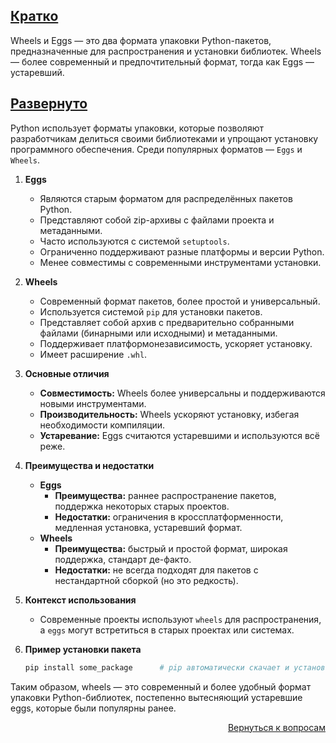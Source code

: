 ## <u>Кратко</u>

Wheels и Eggs — это два формата упаковки Python-пакетов, предназначенные для распространения и установки библиотек.
Wheels — более современный и предпочтительный формат, тогда как Eggs — устаревший.

## <u>Развернуто</u>

Python использует форматы упаковки, которые позволяют разработчикам делиться своими библиотеками и упрощают установку
программного обеспечения. Среди популярных форматов — `Eggs` и `Wheels`.

1. **Eggs**
    - Являются старым форматом для распределённых пакетов Python.
    - Представляют собой zip-архивы с файлами проекта и метаданными.
    - Часто используются с системой `setuptools`.
    - Ограниченно поддерживают разные платформы и версии Python.
    - Менее совместимы с современными инструментами установки.

2. **Wheels**
    - Современный формат пакетов, более простой и универсальный.
    - Используется системой `pip` для установки пакетов.
    - Представляет собой архив с предварительно собранными файлами (бинарными или исходными) и метаданными.
    - Поддерживает платформонезависимость, ускоряет установку.
    - Имеет расширение `.whl`.

3. **Основные отличия**
    - **Совместимость:** Wheels более универсальны и поддерживаются новыми инструментами.
    - **Производительность:** Wheels ускоряют установку, избегая необходимости компиляции.
    - **Устаревание:** Eggs считаются устаревшими и используются всё реже.

4. **Преимущества и недостатки**
    - **Eggs**
        - **Преимущества:** раннее распространение пакетов, поддержка некоторых старых проектов.
        - **Недостатки:** ограничения в кроссплатформенности, медленная установка, устаревший формат.
    - **Wheels**
        - **Преимущества:** быстрый и простой формат, широкая поддержка, стандарт де-факто.
        - **Недостатки:** не всегда подходят для пакетов с нестандартной сборкой (но это редкость).

5. **Контекст использования**
    - Современные проекты используют `wheels` для распространения, а `eggs` могут встретиться в старых проектах или
      системах.

6. **Пример установки пакета**
    ```bash
    pip install some_package      # pip автоматически скачает и установит wheel, если он доступен
    ```

Таким образом, wheels — это современный и более удобный формат упаковки Python-библиотек, постепенно вытесняющий
устаревшие eggs, которые были популярны ранее.

<div align="right">

[Вернуться к вопросам](../Вопросы.md)

</div>
